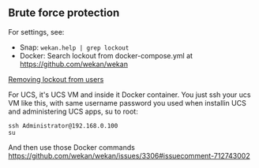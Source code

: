 ## Brute force protection

For settings, see:
- Snap: `wekan.help | grep lockout`
- Docker: Search lockout from docker-compose.yml at https://github.com/wekan/wekan

[Removing lockout from users](https://github.com/wekan/wekan/issues/3306)

For UCS, it's UCS VM and inside it Docker container. You just ssh your ucs VM like this, with same username password you used when installin UCS and administering UCS apps, su to root:
```
ssh Administrator@192.168.0.100
su
```
And then use those Docker commands https://github.com/wekan/wekan/issues/3306#issuecomment-712743002